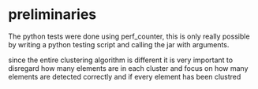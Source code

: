 # preliminaries
The python tests were done using perf_counter, this is only really possible by writing a python testing script and calling the jar with arguments.

since the entire clustering algorithm is different it is very important to disregard how many elements are in each cluster and focus on how many elements are detected correctly and if every element has been clustred